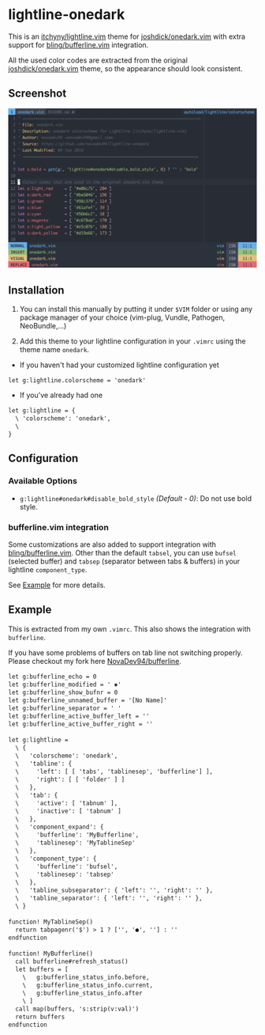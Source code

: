 # lightline-onedark

This is an [itchyny/lightline.vim](https://github.com/itchyny/lightline.vim) theme for [joshdick/onedark.vim](https://github.com/joshdick/onedark.vim) with extra support for [bling/bufferline.vim](https://github.com/bling/bufferline.vim) integration.

All the used color codes are extracted from the original [joshdick/onedark.vim](https://github.com/joshdick/onedark.vim) theme, so the appearance should look consistent.

## Screenshot

![onedark](./onedark.png)

## Installation

1. You can install this manually by putting it under `$VIM` folder or using any package manager of your choice (vim-plug, Vundle, Pathogen, NeoBundle,...)

2. Add this theme to your lightline configuration in your `.vimrc` using the theme name `onedark`.

  * If you haven't had your customized lightline configuration yet

  ```viml
  let g:lightline.colorscheme = 'onedark'
  ```

  * If you've already had one

  ```viml
  let g:lightline = {
    \ 'colorscheme': 'onedark',
    \
  }
  ```

## Configuration

### Available Options

* `g:lightline#onedark#disable_bold_style` _(Default - 0)_: Do not use bold style.

### bufferline.vim integration

Some customizations are also added to support integration with [bling/bufferline.vim](https://github.com/bling/vim-bufferline/). Other than the default `tabsel`, you can use `bufsel` (selected buffer) and `tabsep` (separator between tabs & buffers) in your lightline `component_type`.

See [Example](#example) for more details.

## Example

This is extracted from my own `.vimrc`. This also shows the integration with `bufferline`.

If you have some problems of buffers on tab line not switching properly. Please checkout my fork here [NovaDev94/bufferline](https://github.com/NovaDev94/vim-bufferline).

```viml
let g:bufferline_echo = 0
let g:bufferline_modified = ' ✱'
let g:bufferline_show_bufnr = 0
let g:bufferline_unnamed_buffer = '[No Name]'
let g:bufferline_separator = ' '
let g:bufferline_active_buffer_left = ''
let g:bufferline_active_buffer_right = ''

let g:lightline =
  \ {
  \   'colorscheme': 'onedark',
  \   'tabline': {
  \     'left': [ [ 'tabs', 'tablinesep', 'bufferline'] ],
  \     'right': [ [ 'folder' ] ]
  \   },
  \   'tab': {
  \     'active': [ 'tabnum' ],
  \     'inactive': [ 'tabnum' ]
  \   },
  \   'component_expand': {
  \     'bufferline': 'MyBufferline',
  \     'tablinesep': 'MyTablineSep'
  \   },
  \   'component_type': {
  \     'bufferline': 'bufsel',
  \     'tablinesep': 'tabsep'
  \   },
  \   'tabline_subseparator': { 'left': '', 'right': '' },
  \   'tabline_separator': { 'left': '', 'right': '' },
  \ }

function! MyTablineSep()
  return tabpagenr('$') > 1 ? ['', '●', ''] : ''
endfunction

function! MyBufferline()
  call bufferline#refresh_status()
  let buffers = [
    \   g:bufferline_status_info.before,
    \   g:bufferline_status_info.current,
    \   g:bufferline_status_info.after
    \ ]
  call map(buffers, 's:strip(v:val)')
  return buffers
endfunction
```
